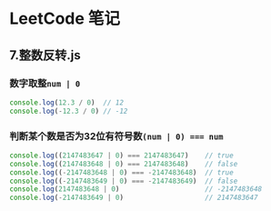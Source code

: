 # LeetCode 笔记
## 7.整数反转.js

### 数字取整`num | 0`

```js
console.log(12.3 / 0)  // 12
console.log(-12.3 / 0) // -12
```

### 判断某个数是否为32位有符号数`(num | 0) === num`

```js
console.log((2147483647 | 0) === 2147483647)    // true
console.log((2147483648 | 0) === 2147483648)    // false
console.log((-2147483648 | 0) === -2147483648)  // true
console.log((-2147483649 | 0) === -2147483649)  // false
console.log(2147483648 | 0)                     // -2147483648
console.log(-2147483649 | 0)                    // 2147483647
```